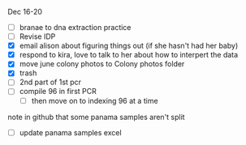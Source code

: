 
Dec 16-20
- [ ] branae to dna extraction practice 
- [ ] Revise IDP 
- [x] email alison about figuring things out (if she hasn't had her baby)
- [x] respond to kira, love to talk to her about how to interpert the data
- [x] move june colony photos to Colony photos folder
- [x] trash
- [ ] 2nd part of 1st pcr
- [ ] compile 96 in first PCR 
	- [ ] then move on to indexing 96 at a time

note in github that some panama samples aren't split 
- [ ] update panama samples excel